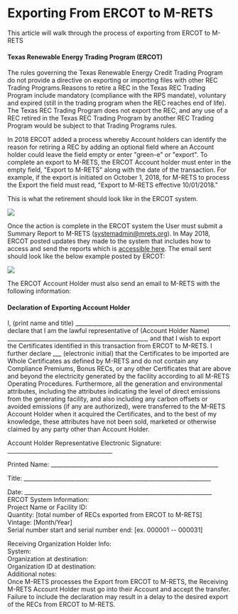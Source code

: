 Exporting From ERCOT to M-RETS
==============================

This article will walk through the process of exporting from ERCOT to M-RETS

#### Texas Renewable Energy Trading Program (ERCOT)

The rules governing the Texas Renewable Energy Credit Trading Program do not provide a directive on exporting or importing files with other REC Trading Programs.Reasons to retire a REC in the Texas REC Trading Program include mandatory (compliance with the RPS mandate), voluntary and expired (still in the trading program when the REC reaches end of life). The Texas REC Trading Program does not export the REC, and any use of a REC retired in the Texas REC Trading Program by another REC Trading Program would be subject to that Trading Programs rules.

In 2018 ERCOT added a process whereby Account holders can identify the reason for retiring a REC by adding an optional field where an Account holder could leave the field empty or enter "green-e" or "export". To complete an export to M-RETS, the ERCOT Account holder must enter in the empty field, "Export to M-RETS" along with the date of the transaction. For example, if the export is initiated on October 1, 2018, for M-RETS to process the Export the field must read, "Export to M-RETS effective 10/01/2018." 

This is what the retirement should look like in the ERCOT system. 

![](https://github.com/mrets/photos/blob/master/ercot1.png)

Once the action is complete in the ERCOT system the User must submit a Summary Report to M-RETS (<systemadmin@mrets.org>). In May 2018, ERCOT posted updates they made to the system that includes how to access and send the reports which is [accessible here](http://www.ercot.com/content/wcm/key_documents_lists/139215/13._Texas_REC_Trading_Program_Updates_May_2018.pptx). The email sent should look like the below example posted by ERCOT:

![](https://github.com/mrets/photos/blob/master/ercot2.png)

The ERCOT Account Holder must also send an email to M-RETS with the following information:

#### Declaration of Exporting Account Holder 

I, (print name and title) ______________________________________________________, declare that I am the lawful representative of (Account Holder Name) _________________________________________________, and that I wish to export the Certificates identified in this transaction from ERCOT to M-RETS. I further declare ___ (electronic initial) that the Certificates to be imported are Whole Certificates as defined by M-RETS and do not contain any Compliance Premiums, Bonus RECs, or any other Certificates that are above and beyond the electricity generated by the facility according to all M-RETS Operating Procedures. Furthermore, all the generation and environmental attributes, including the attributes indicating the level of direct emissions from the generating facility, and also including any carbon offsets or avoided emissions (if any are authorized), were transferred to the M-RETS Account Holder when it acquired the Certificates, and to the best of my knowledge, these attributes have not been sold, marketed or otherwise claimed by any party other than Account Holder.

Account Holder Representative Electronic Signature: _____________________________________ 

Printed Name: ___________________________________________________________ 

Title: __________________________________________________________________

Date: __________________________________________________________________\
ERCOT System Information:\
Project Name or Facility ID:\
Quantity: [total number of RECs exported from ERCOT to M-RETS]\
Vintage: [Month/Year]\
Serial number start and serial number end: [ex. 000001 -- 000031] 

Receiving Organization Holder Info:\
System:\
Organization at destination:\
Organization ID at destination:\
Additional notes:\
Once M-RETS processes the Export from ERCOT to M-RETS, the Receiving M-RETS Account Holder must go into their Account and accept the transfer. Failure to include the declaration may result in a delay to the desired export of the RECs from ERCOT to M-RETS.
